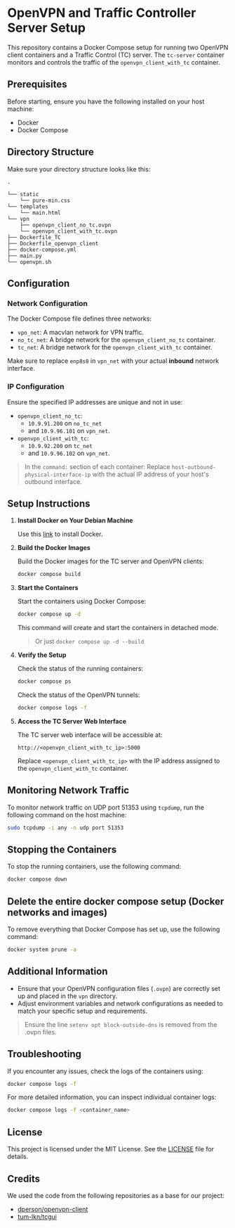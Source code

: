 # OpenVPN and Traffic Controller Server Setup

This repository contains a Docker Compose setup for running two OpenVPN client containers and a Traffic Control (TC) server. The `tc-server` container monitors and controls the traffic of the `openvpn_client_with_tc` container.

## Prerequisites

Before starting, ensure you have the following installed on your host machine:

- Docker
- Docker Compose

## Directory Structure

Make sure your directory structure looks like this:

```
.

└── static
    └── pure-min.css
└── templates
    └── main.html
└── vpn
    ├── openvpn_client_no_tc.ovpn
    └── openvpn_client_with_tc.ovpn
├── Dockerfile_TC
├── Dockerfile_openvpn_client
├── docker-compose.yml
├── main.py
└── openvpn.sh
```

## Configuration

### Network Configuration

The Docker Compose file defines three networks:
- `vpn_net`: A macvlan network for VPN traffic.
- `no_tc_net`: A bridge network for the `openvpn_client_no_tc` container.
- `tc_net`: A bridge network for the `openvpn_client_with_tc` container.

Make sure to replace `enp8s0` in `vpn_net` with your actual **inbound** network interface.

### IP Configuration

Ensure the specified IP addresses are unique and not in use:
- `openvpn_client_no_tc`:
    - `10.9.91.200` on `no_tc_net`
    - and `10.9.96.101` on `vpn_net`.
- `openvpn_client_with_tc`:
    - `10.9.92.200` on `tc_net`
    - and `10.9.96.102` on `vpn_net`.

> In the `command:` section of each container:
> Replace `host-outbound-physical-interface-ip` with the actual IP address of your host's outbound interface.

## Setup Instructions

1. **Install Docker on Your Debian Machine**

    Use this [link](https://docs.docker.com/engine/install/) to install Docker.

2. **Build the Docker Images**

   Build the Docker images for the TC server and OpenVPN clients:
   ```sh
   docker compose build
   ```

3. **Start the Containers**

   Start the containers using Docker Compose:
   ```sh
   docker compose up -d
   ```

   This command will create and start the containers in detached mode.

    > Or just `docker compose up -d --build`
 
4. **Verify the Setup**

   Check the status of the running containers:
   ```sh
   docker compose ps
   ```

   Check the status of the OpenVPN tunnels:
   ```sh
   docker compose logs -f 
   ```

5. **Access the TC Server Web Interface**

   The TC server web interface will be accessible at:
   ```
   http://<openvpn_client_with_tc_ip>:5000
   ```

   Replace `<openvpn_client_with_tc_ip>` with the IP address assigned to the `openvpn_client_with_tc` container.

## Monitoring Network Traffic

To monitor network traffic on UDP port 51353 using `tcpdump`, run the following command on the host machine:
```sh
sudo tcpdump -i any -n udp port 51353
```

## Stopping the Containers

To stop the running containers, use the following command:
```sh
docker compose down
```

## Delete the entire docker compose setup (Docker networks and images)

To remove everything that Docker Compose has set up, use the following command:
```sh
docker system prune -a
```

## Additional Information

- Ensure that your OpenVPN configuration files (`.ovpn`) are correctly set up and placed in the `vpn` directory.
- Adjust environment variables and network configurations as needed to match your specific setup and requirements.

> Ensure the line `setenv opt block-outside-dns` is removed from the .ovpn files.

## Troubleshooting

If you encounter any issues, check the logs of the containers using:
```sh
docker compose logs -f
```

For more detailed information, you can inspect individual container logs:
```sh
docker compose logs -f <container_name>
```

## License

This project is licensed under the MIT License. See the [LICENSE](LICENSE) file for details.

## Credits

We used the code from the following repositories as a base for our project:

- [dperson/openvpn-client](https://github.com/dperson/openvpn-client)
- [tum-lkn/tcgui](https://github.com/tum-lkn/tcgui)
